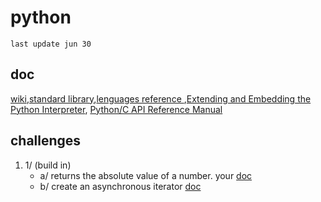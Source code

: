 # python
`last update jun 30`
## doc
<a href="https://docs.python.org/3/">wiki</a>,<a 
href="https://docs.python.org/3/library/index.html#library-index">standard library</a>,<a href="https://docs.python.org/3/reference/index.html#reference-index">lenguages reference </a>,<a href="https://docs.python.org/3/extending/index.html#extending-index">Extending and Embedding the Python Interpreter</a>,
<a href="https://docs.python.org/3/c-api/index.html#c-api-index">Python/C API Reference Manual</a>

## challenges
1. 1/ (build in)
   - a/ returns the absolute value of a number. your <a href="https://docs.python.org/3/library/functions.html#abs">doc</a>
   - b/ create an asynchronous iterator <a href="create an asynchronous iterator">doc</a>




